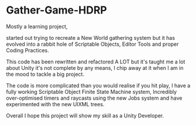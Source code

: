 # Gather-Game-HDRP

Mostly a learning project, 

started out trying to recreate a New World gathering system but it has evolved
into a rabbit hole of Scriptable Objects, Editor Tools and proper Coding Practices.

This code has been rewritten and refactored A LOT but it's taught me a lot about Unity
it's not complete by any means, I chip away at it when I am in the mood to tackle a big project.

The code is more complicated than you would realise if you hit play, I have a fully working 
Scriptable Object Finite State Machine system, Incredibly over-optimised timers and raycasts using 
the new Jobs system and have experimented with the new UIXML trees.

Overall I hope this project will show my skill as a Unity Developer.
